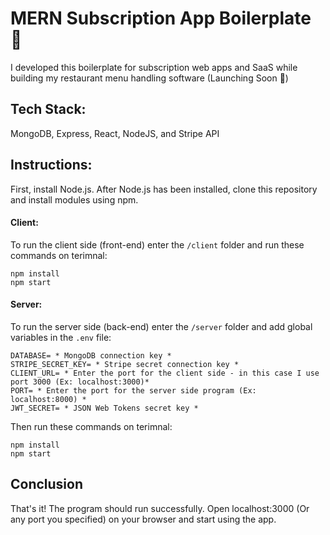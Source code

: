 # MERN Subscription App Boilerplate 🧰 
I developed this boilerplate for subscription web apps and SaaS while building my restaurant menu handling software (Launching Soon 🚀)

## Tech Stack:
MongoDB, Express, React, NodeJS, and Stripe API

## Instructions:

First, install Node.js.
After Node.js has been installed, clone this repository and install modules using npm.

#### Client: 
To run the client side (front-end) enter the `/client` folder and run these commands on terimnal:

```
npm install
npm start
```

#### Server: 
To run the server side (back-end) enter the `/server` folder and add global variables in the `.env` file: 

```
DATABASE= * MongoDB connection key *
STRIPE_SECRET_KEY= * Stripe secret connection key *
CLIENT_URL= * Enter the port for the client side - in this case I use port 3000 (Ex: localhost:3000)*
PORT= * Enter the port for the server side program (Ex: localhost:8000) *
JWT_SECRET= * JSON Web Tokens secret key *
```

Then run these commands on terimnal:

```
npm install
npm start
```

## Conclusion

That's it! The program should run successfully. 
Open localhost:3000 (Or any port you specified) on your browser and start using the app.
